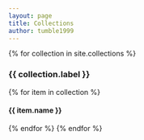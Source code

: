 ```yaml
---
layout: page
title: Collections
author: tumble1999
---
```


{% for collection in site.collections %}
### {{ collection.label }}
{% for item in collection %}
#### {{ item.name }}
{% endfor %}
{% endfor %}
